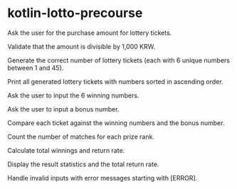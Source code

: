 # kotlin-lotto-precourse

Ask the user for the purchase amount for lottery tickets.

Validate that the amount is divisible by 1,000 KRW.

Generate the correct number of lottery tickets (each with 6 unique numbers between 1 and 45).

Print all generated lottery tickets with numbers sorted in ascending order.

Ask the user to input the 6 winning numbers.

Ask the user to input a bonus number.

Compare each ticket against the winning numbers and the bonus number.

Count the number of matches for each prize rank.

Calculate total winnings and return rate.

Display the result statistics and the total return rate.

Handle invalid inputs with error messages starting with [ERROR].